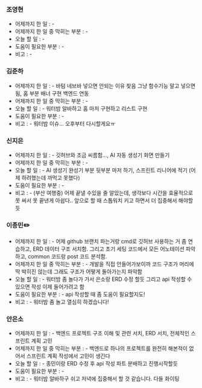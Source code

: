 ### 조영현
* 어제까지 한 일 : -  
* 어제까지 한 일 중 막히는 부분 : -  
* 오늘 할 일 : -
* 도움이 필요한 부분 : -  
* 비고 : -


### 김준하
* 어제까지 한 일 : -  바텀 네브바 넣으면 안되는 이유 찾음 그냥 함수기능 말고 넣으면 됨, 홈 부분 배너 구현 백엔드 연동
* 어제까지 한 일 중 막히는 부분 : -  
* 오늘 할 일 : - 워터밤 알바하고 홈 마저 구현하고 리스트 구현
* 도움이 필요한 부분 : -  
* 비고 : - 워터밤 이슈... 오후부터 다시할게요ㅠ


### 신지은 
* 어제까지 한 일 : - 깃허브와 조금 씨름함…, AI 자동 생성기 화면 만들기
* 어제까지 한 일 중 막히는 부분 : -  
* 오늘 할 일 : - AI 생성기 완성기 부분 뒷부분 마저 하기, 스프린트 리니어에 적기 (어제 하려했는데 까먹고 못했다)
* 도움이 필요한 부분 : -  
* 비고 : - (부산 여행중) 어제 끝낼 수있을 줄 알았는데, 생각보다 시간을 효율적으로 못 써서 못 끝낸게 아쉽다.. 앞으로 할 때 스톱워치 키고 하면서 더 집중해서 해야할듯
  

### 이종민✏️
* 어제까지 한 일 : -  어제 github 브랜치 파는거랑 cmd로 깃허브 사용하는 거 좀 연습하고, ERD 데이터 구조 서치함. 그리고 초기 세팅 코드에서 모든 어노테이션 파악하고, common 코드랑 post 코드 분석함. 
* 어제까지 한 일 중 막히는 부분 : -  개발을 직접 안들어가보이까 코드 구조가 머리에 딱 박히진 않는데 그래도 구조가 어떻게 돌아가는지 파악함
* 오늘 할 일 : - 워터밤 좀 놀다가 가서 은소랑 ERD 수정 할듯 그리고 api 작성할 수 있으면 작성 이제 들어가려고 함
* 도움이 필요한 부분 : -  api 작성할 때 좀 도움이 필요할지도!
* 비고 : - 워터밤 좀 놀고 열심히 하겠습니다!


### 안은소
* 어제까지 한 일 : -  백엔드 프로젝트 구조 이해 및 관련 서치, ERD 서치, 전체적인 스프린트 계획 고민
* 어제까지 한 일 중 막히는 부분 : -  백엔드로 하나의 프로젝트를 완전히 해본적이 없어서 스프린트 계획 작성에서 고민이 생긴다
* 오늘 할 일 : - 종민이랑 ERD 수정 후 api 작성 파트 분배하고 진행시작할듯
* 도움이 필요한 부분 : -  
* 비고 : - 워터밤 알바하구 쉬고 저녁에 집중해서 할 것 같습니다. 다들 화이팅
  
